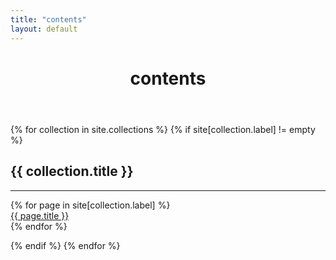 ```yaml
---
title: "contents"
layout: default
---
```


<header>
  <h1>contents</h1>
</header>

{% for collection in site.collections %}
  {% if site[collection.label] != empty %}
  <h2 class="collection-title">{{ collection.title }}</h2>
  <hr class="collection-title">
  <ul style="list-style-type: none; padding-inline-start: 0;">
  {% for page in site[collection.label] %}
    <li><a href="{{ page.url | relative_url }}">{{ page.title }}</a></li>
  {% endfor %}
  </ul>
  {% endif %}
{% endfor %}

